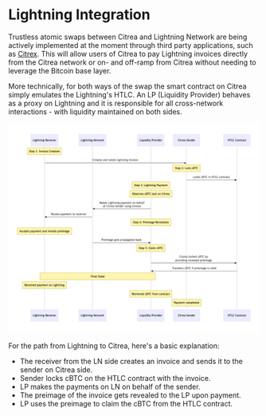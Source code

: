 # Lightning Integration

Trustless atomic swaps between Citrea and Lightning Network are being actively implemented at the moment through third party applications, such as [Citrex](https://citrex.xyz). This will allow users of Citrea to pay Lightning invoices directly from the Citrea network or on- and off-ramp from Citrea without needing to leverage the Bitcoin base layer.

More technically, for both ways of the swap the smart contract on Citrea simply emulates the Lightning's HTLC. An LP (Liquidity Provider) behaves as a proxy on Lightning and it is responsible for all cross-network interactions - with liquidity maintained on both sides.

![Lightning Atomic Swap Diagram](/.gitbook/assets/lightning_atomic_swap.png)

For the path from Lightning to Citrea, here's a basic explanation:
- The receiver from the LN side creates an invoice and sends it to the sender on Citrea side.
- Sender locks cBTC on the HTLC contract with the invoice.
- LP makes the payments on LN on behalf of the sender.
- The preimage of the invoice gets revealed to the LP upon payment.
- LP uses the preimage to claim the cBTC from the HTLC contract.

